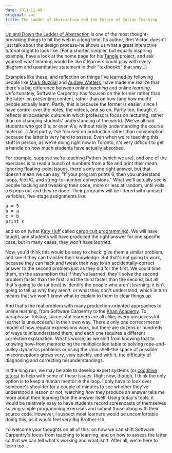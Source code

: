 ```yaml
---
date: 2011-11-08
original: swc
title: The Ladder of Abstraction and the Future of Online Teaching
---
```

<p><a href="http://worrydream.com/LadderOfAbstraction/">Up and Down the Ladder of Abstraction</a> is one of the most thought-provoking things to hit the web in a long time. Its author, Bret Victor, doesn't just talk about the design process–he shows us what a great interactive tutorial ought to look like. (For a shorter, simpler, but equally inspiring example, have a look at the home page for his <a href="http://worrydream.com/Tangle/">Tangle</a> project, and ask yourself what learning would be like if learners could play with every diagram and quantitative statement in their "textbooks" that way…)</p>
<p>Examples like these, and reflection on things I've learned by following people like <a href="http://computinged.wordpress.com/">Mark Guzdial</a> and <a href="http://www.hackeducation.com/">Audrey Watters</a>, have made me realize that there's a big difference between online <em>teaching</em> and online <em>learning</em>. Unfortunately, Software Carpentry has focused on the former rather than the latter–on presenting content, rather than on how (and how much) people actually learn. Partly, this is because the former is easier, since I have control over the notes, the videos, and so on. Partly too, though, it reflects an academic culture in which professors focus on lecturing, rather than on changing students' understanding of the world. (We've all had students who got B's, or even A's, without really understanding the course material…) And partly, I've focused on production rather than consumption because the latter is very hard to assess. Even when we're teaching this stuff in person, as we're doing right now in Toronto, it's very difficult to get a handle on how much students have actually absorbed.</p>
<p>For example, suppose we're teaching Python (which we are), and one of the exercises is to read a bunch of numbers from a file and print their mean. Ignoring floating-point issues, there's only one right answer, but that doesn't mean we can say, "If your program prints 6, then you understand loops, file I/O, and string-to-number conversions." What we'll actually see is people hacking and tweaking their code, more or less at random, until voila, a 6 pops out and they're done. Their programs will be littered with unused variables, five-stage assignments like:</p>
<pre>a = 5
b = a
c = b
print c</pre>
<p>and so on (what <a href="http://homepages.cae.wisc.edu/~khuff/">Katy Huff</a> called <a href="http://en.wikipedia.org/wiki/Cargo_cult_programming">cargo cult programming</a>). We will have taught, and students will have produced the right answer for one specific case, but in many cases, they won't have <em>learned</em>.</p>
<p>Now, you'd think this would be easy to check: give them a similar problem, and see if they can transfer their knowledge. But that's not going to work, because they can hack and tweak their way to an accidentally-correct answer to the second problem just as they did for the first. We could time them, on the assumption that if they've learned, they'll solve the second problem faster than the first, and the third faster than the second, but all that's going to do (at best) is identify the people who aren't learning; it isn't going to tell us why they aren't, or what they don't understand, which in turn means that we won't know what to explain to them to clear things up.</p>
<p>And that's the real problem with many production-oriented approaches to online learning, from Software Carpentry to the <a href="http://khanacademy.org">Khan Academy</a>. To paraphrase Tolstoy, successful learners are all alike; every unsuccessful learner is unsuccessful in their own way. There's only one correct mental model of how regular expressions work, but there are dozens or hundreds of ways to misunderstand them, and each one requires a different corrective explanation. What's worse, as we shift from knowing that to knowing how–from memorizing the multiplication table to solving rope-and-pulley dynamics problems or using the Unix shell–the space of possible misconceptions grows very, very quickly, and with it, the difficulty of diagnosing and correcting misunderstandings.</p>
<p>In the long run, we may be able to develop expert systems (or <a href="http://en.wikipedia.org/wiki/Cognitive_tutor">cognitive tutors</a>) to help with some of these issues. Right now, though, I think the only option is to keep a human mentor in the loop.  I only have to look over someone's shoulder for a couple of minutes to see whether they've understood a lesson or not; watching <em>how</em> they produce an answer tells me more about their learning than the answer itself. Using today's tools, it would be relatively easy to have students record screencasts of themselves solving simple programming exercises and submit those along with their source code. However, I suspect most learners would be uncomfortable doing this, as it would feel very Big Brother-ish.</p>
<p>I'd welcome your thoughts on all of this: on how we can shift Software Carpentry's focus from teaching to learning, and on how to assess the latter so that we can tell what's working and what isn't. After all, we're here to learn too…</p>
